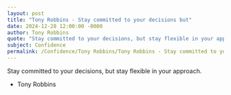 ```yaml
---
layout: post
title: "Tony Robbins - Stay committed to your decisions but"
date: 2024-12-28 12:00:00 -0000
author: Tony Robbins
quote: "Stay committed to your decisions, but stay flexible in your approach."
subject: Confidence
permalink: /Confidence/Tony Robbins/Tony Robbins - Stay committed to your decisions but
---
```


Stay committed to your decisions, but stay flexible in your approach.

- Tony Robbins
